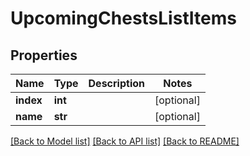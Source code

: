 # UpcomingChestsListItems

## Properties
Name | Type | Description | Notes
------------ | ------------- | ------------- | -------------
**index** | **int** |  | [optional] 
**name** | **str** |  | [optional] 

[[Back to Model list]](../README.md#documentation-for-models) [[Back to API list]](../README.md#documentation-for-api-endpoints) [[Back to README]](../README.md)


